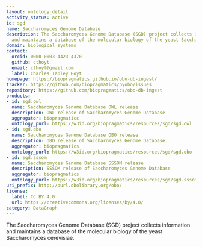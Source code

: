 ```yaml
---
layout: ontology_detail
activity_status: active
id: sgd
name: Saccharomyces Genome Database
description: The Saccharomyces Genome Database (SGD) project collects information
  and maintains a database of the molecular biology of the yeast Saccharomyces cerevisiae
domain: biological systems
contact:
  orcid: 0000-0003-4423-4370
  github: cthoyt
  email: cthoyt@gmail.com
  label: Charles Tapley Hoyt
homepage: https://biopragmatics.github.io/obo-db-ingest/
tracker: https://github.com/biopragmatics/pyobo/issues
repository: https://github.com/biopragmatics/obo-db-ingest
products:
- id: sgd.owl
  name: Saccharomyces Genome Database OWL release
  description: OWL release of Saccharomyces Genome Database
  aggregator: biopragmatics
  ontology_purl: https://w3id.org/biopragmatics/resources/sgd/sgd.owl
- id: sgd.obo
  name: Saccharomyces Genome Database OBO release
  description: OBO release of Saccharomyces Genome Database
  aggregator: biopragmatics
  ontology_purl: https://w3id.org/biopragmatics/resources/sgd/sgd.obo
- id: sgd.sssom
  name: Saccharomyces Genome Database SSSOM release
  description: SSSOM release of Saccharomyces Genome Database
  aggregator: biopragmatics
  ontology_purl: https://w3id.org/biopragmatics/resources/sgd/sgd.sssom
uri_prefix: http://purl.obolibrary.org/obo/
license:
  label: CC BY 4.0
  url: https://creativecommons.org/licenses/by/4.0/
category: DataGraph
---
```


The Saccharomyces Genome Database (SGD) project collects information and maintains a database of the molecular biology of the yeast Saccharomyces cerevisiae.
